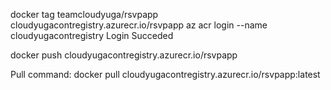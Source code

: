 docker tag teamcloudyuga/rsvpapp cloudyugacontregistry.azurecr.io/rsvpapp
az acr login --name cloudyugacontregistry
Login Succeded

docker push cloudyugacontregistry.azurecr.io/rsvpapp


Pull command:
docker pull cloudyugacontregistry.azurecr.io/rsvpapp:latest
